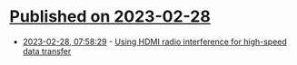# [Published on 2023-02-28](index.md)

* [2023-02-28, 07:58:29](https://lobste.rs/s/s0qtd9/using_hdmi_radio_interference_for_high) - [Using HDMI radio interference for high-speed data transfer](https://www.windytan.com/2023/02/using-hdmi-radio-interference-for-high.html)
